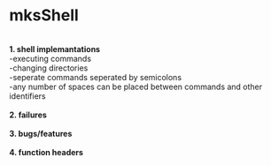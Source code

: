 # mksShell
<br><b> 1. shell implemantations </br></b>
-executing commands  
-changing directories  
-seperate commands seperated by semicolons  
-any number of spaces can be placed between commands and other identifiers  
<b><br> 2. failures </br></b>
<b><br> 3. bugs/features </br> </b>
<b><br> 4. function headers </br></b>

